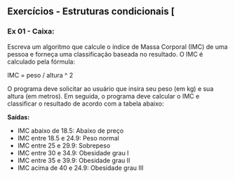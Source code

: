 
## Exercícios -  Estruturas condicionais [

### Ex 01 - Caixa:

Escreva um algoritmo que calcule o índice de Massa Corporal (IMC) de uma pessoa e forneça uma classificação baseada no resultado. O IMC é calculado pela fórmula:

IMC = peso / altura ^ 2

O programa deve solicitar ao usuário que insira seu peso (em kg) e sua altura (em metros). Em seguida, o programa deve calcular o IMC e classificar o resultado de acordo com a tabela abaixo:

**Saídas:**

- IMC abaixo de 18.5: Abaixo de preço
- IMC entre 18.5 e 24.9: Peso normal
- IMC entre 25 e 29.9: Sobrepeso
- IMC entre 30 e 34.9: Obesidade grau I
- IMC entre 35 e 39.9: Obesidade grau II
- IMC acima de 40 e 24.9: Obesidade grau III
<!--stackedit_data:
eyJoaXN0b3J5IjpbLTgyOTIyMjI4MSwzNjAzOTIzNywxNTA5MD
M4Mzg2XX0=
-->
